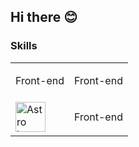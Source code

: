 ## Hi there 😊 

### Skills
<table align="center">
  <tr>
    <td>
      <p>Front-end</p>
    </td>
    <td>
      <p>Front-end</p>
    </td>
  </tr>
  <tr>
    <td>
      <div>
    <img src="https://astro.build/assets/press/astro-icon-light-gradient.svg" alt="Astro Image" width="48">
    
  </div>
    </td>
    <td>
      <p>Front-end</p>
    </td>
  </tr>
</table>
